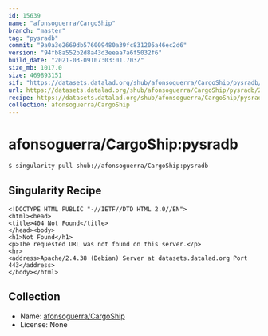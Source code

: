 ```yaml
---
id: 15639
name: "afonsoguerra/CargoShip"
branch: "master"
tag: "pysradb"
commit: "9a0a3e2669db576009480a39fc831205a46ec2d6"
version: "94fb8a552b2d8a43d3eeaa7a6f5032f6"
build_date: "2021-03-09T07:03:01.703Z"
size_mb: 1017.0
size: 469893151
sif: "https://datasets.datalad.org/shub/afonsoguerra/CargoShip/pysradb/2021-03-09-9a0a3e26-94fb8a55/94fb8a552b2d8a43d3eeaa7a6f5032f6.sif"
url: https://datasets.datalad.org/shub/afonsoguerra/CargoShip/pysradb/2021-03-09-9a0a3e26-94fb8a55/
recipe: https://datasets.datalad.org/shub/afonsoguerra/CargoShip/pysradb/2021-03-09-9a0a3e26-94fb8a55/Singularity
collection: afonsoguerra/CargoShip
---
```


# afonsoguerra/CargoShip:pysradb

```bash
$ singularity pull shub://afonsoguerra/CargoShip:pysradb
```

## Singularity Recipe

```singularity
<!DOCTYPE HTML PUBLIC "-//IETF//DTD HTML 2.0//EN">
<html><head>
<title>404 Not Found</title>
</head><body>
<h1>Not Found</h1>
<p>The requested URL was not found on this server.</p>
<hr>
<address>Apache/2.4.38 (Debian) Server at datasets.datalad.org Port 443</address>
</body></html>
```

## Collection

 - Name: [afonsoguerra/CargoShip](https://github.com/afonsoguerra/CargoShip)
 - License: None

